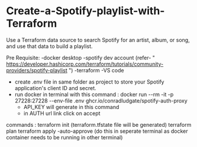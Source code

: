 # Create-a-Spotify-playlist-with-Terraform
Use a Terraform data source to search Spotify for an artist, album, or song, and use that data to build a playlist.

Pre Requisite:
-docker desktop
-spotify dev account (refer- " https://developer.hashicorp.com/terraform/tutorials/community-providers/spotify-playlist ")
-terraform
-VS code

* create .env file in same folder as project to store your Spotify application's client ID and secret.
* run docker in terminal with this command : docker run --rm -it -p 27228:27228 --env-file .env ghcr.io/conradludgate/spotify-auth-proxy
  - API_KEY will generate in this command
  - in AUTH url link click on accept

commands :
terraform init (terraform.tfstate file will be generated)
terraform plan
terraform apply -auto-approve
(do this in seperate terminal as docker container needs to be running in other terminal)
